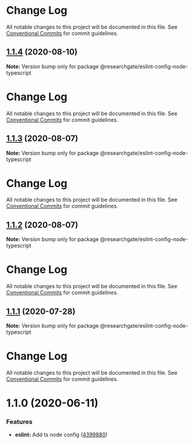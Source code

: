 # Change Log

All notable changes to this project will be documented in this file. See
[Conventional Commits](https://conventionalcommits.org) for commit guidelines.

## [1.1.4](https://github.com/researchgate/tooling/compare/@researchgate/eslint-config-node-typescript@1.1.3...@researchgate/eslint-config-node-typescript@1.1.4) (2020-08-10)

**Note:** Version bump only for package
@researchgate/eslint-config-node-typescript

# Change Log

All notable changes to this project will be documented in this file. See
[Conventional Commits](https://conventionalcommits.org) for commit guidelines.

## [1.1.3](https://github.com/researchgate/tooling/compare/@researchgate/eslint-config-node-typescript@1.1.2...@researchgate/eslint-config-node-typescript@1.1.3) (2020-08-07)

**Note:** Version bump only for package
@researchgate/eslint-config-node-typescript

# Change Log

All notable changes to this project will be documented in this file. See
[Conventional Commits](https://conventionalcommits.org) for commit guidelines.

## [1.1.2](https://github.com/researchgate/tooling/compare/@researchgate/eslint-config-node-typescript@1.1.1...@researchgate/eslint-config-node-typescript@1.1.2) (2020-08-07)

**Note:** Version bump only for package
@researchgate/eslint-config-node-typescript

# Change Log

All notable changes to this project will be documented in this file. See
[Conventional Commits](https://conventionalcommits.org) for commit guidelines.

## [1.1.1](https://github.com/researchgate/tooling/compare/@researchgate/eslint-config-node-typescript@1.1.0...@researchgate/eslint-config-node-typescript@1.1.1) (2020-07-28)

**Note:** Version bump only for package
@researchgate/eslint-config-node-typescript

# Change Log

All notable changes to this project will be documented in this file. See
[Conventional Commits](https://conventionalcommits.org) for commit guidelines.

# 1.1.0 (2020-06-11)

### Features

- **eslint:** Add ts node config
  ([4399880](https://github.com/researchgate/tooling/commit/43998800092bfedeff0b39c5ae69f4a6f3fede5f))
